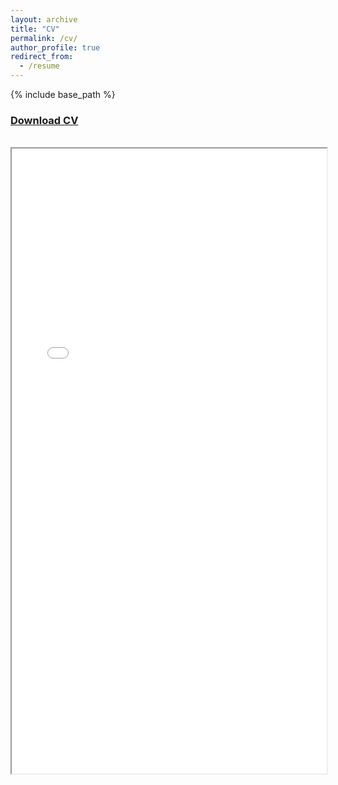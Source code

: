 ```yaml
---
layout: archive
title: "CV"
permalink: /cv/
author_profile: true
redirect_from:
  - /resume
---
```


{% include base_path %}

<h3> <a href="/files/CV.pdf" download>Download CV</a> </h3>
<br>
<iframe src="/files/CV.pdf#toolbar=0" width="100%" width="600px" height="1000px"></iframe>